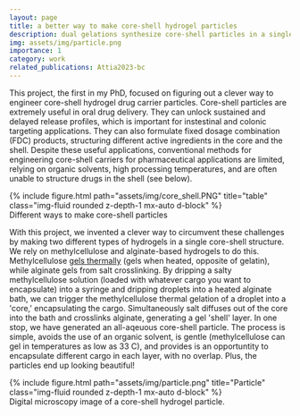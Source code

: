```yaml
---
layout: page
title: a better way to make core-shell hydrogel particles
description: dual gelations synthesize core-shell particles in a single step
img: assets/img/particle.png
importance: 1
category: work
related_publications: Attia2023-bc
---
```

This project, the first in my PhD, focused on figuring out a clever way to engineer core-shell hydrogel drug carrier particles. Core-shell particles are extremely useful in oral drug delivery. They can unlock sustained and delayed release profiles, which is important for instestinal and colonic targeting applications. They can also formulate fixed dosage combination (FDC) products, structuring different active ingredients in the core and the shell. Despite these useful applications, conventional methods for engineering core-shell carriers for pharmaceutical applications are limited, relying on organic solvents, high processing temperatures, and are often unable to structure drugs in the shell (see below). 
<div class="row">
    <div class="col-sm mt-3 mt-md-0">
        {% include figure.html path="assets/img/core_shell.PNG" title="table" class="img-fluid rounded z-depth-1 mx-auto d-block" %}
    </div>
</div>
<div class="caption">
    Different ways to make core-shell particles
</div>

With this project, we invented a clever way to circumvent these challenges by making two different types of hydrogels in a single core-shell structure. We rely on methylcellulose and alginate-based hydrogels to do this. Methylcellulose [gels thermally](https://pubs.acs.org/doi/10.1021/ma0201781) (gels when heated, opposite of gelatin), while alginate gels from salt crosslinking. By dripping a salty methylcellulose solution (loaded with whatever cargo you want to encapsulate) into a syringe and dripping droplets into a heated alginate bath, we can trigger the methylcellulose thermal gelation of a droplet into a 'core,' encapsulating the cargo. Simultaneously salt diffuses out of the core into the bath and crosslinks alginate, generating a gel 'shell' layer. In one stop, we have generated an all-aqeuous core-shell particle. The process is simple, avoids the use of an organic solvent, is gentle (methylcellulose can gel in temperatures as low as 33 C), and provides is an opportuntity to encapsulate different cargo in each layer, with no overlap. Plus, the particles end up looking beautiful!

<div class="row">
    <div class="col-sm mt-3 mt-md-0">
        {% include figure.html path="assets/img/particle.png" title="Particle" class="img-fluid rounded z-depth-1 mx-auto d-block" %}
    </div>
</div>
<div class="caption">
    Digital microscopy image of a core-shell hydrogel particle.
</div>
